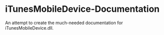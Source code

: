 # iTunesMobileDevice-Documentation
An attempt to create the much-needed documentation for iTunesMobileDevice.dll.

